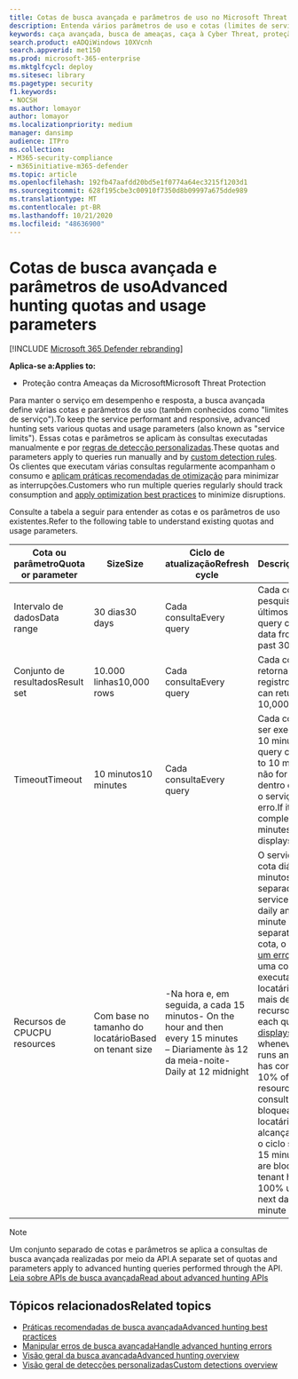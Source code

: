 ```yaml
---
title: Cotas de busca avançada e parâmetros de uso no Microsoft Threat Protection
description: Entenda vários parâmetros de uso e cotas (limites de serviço) que mantêm o serviço de busca avançada responsivo
keywords: caça avançada, busca de ameaças, caça à Cyber Threat, proteção de ameaças da Microsoft, Microsoft 365, MTP, M365, Search, Query, telemetria, Schema, Kusto, limite de CPU, limite de consulta, recursos, resultados máximos, cota, parâmetros, alocação
search.product: eADQiWindows 10XVcnh
search.appverid: met150
ms.prod: microsoft-365-enterprise
ms.mktglfcycl: deploy
ms.sitesec: library
ms.pagetype: security
f1.keywords:
- NOCSH
ms.author: lomayor
author: lomayor
ms.localizationpriority: medium
manager: dansimp
audience: ITPro
ms.collection:
- M365-security-compliance
- m365initiative-m365-defender
ms.topic: article
ms.openlocfilehash: 192fb47aafdd20bd5e1f0774a64ec3215f1203d1
ms.sourcegitcommit: 628f195cbe3c00910f7350d8b09997a675dde989
ms.translationtype: MT
ms.contentlocale: pt-BR
ms.lasthandoff: 10/21/2020
ms.locfileid: "48636900"
---
```

# <a name="advanced-hunting-quotas-and-usage-parameters"></a><span data-ttu-id="1fb26-104">Cotas de busca avançada e parâmetros de uso</span><span class="sxs-lookup"><span data-stu-id="1fb26-104">Advanced hunting quotas and usage parameters</span></span>

[!INCLUDE [Microsoft 365 Defender rebranding](../includes/microsoft-defender.md)]


<span data-ttu-id="1fb26-105">**Aplica-se a:**</span><span class="sxs-lookup"><span data-stu-id="1fb26-105">**Applies to:**</span></span>
- <span data-ttu-id="1fb26-106">Proteção contra Ameaças da Microsoft</span><span class="sxs-lookup"><span data-stu-id="1fb26-106">Microsoft Threat Protection</span></span>

<span data-ttu-id="1fb26-107">Para manter o serviço em desempenho e resposta, a busca avançada define várias cotas e parâmetros de uso (também conhecidos como "limites de serviço").</span><span class="sxs-lookup"><span data-stu-id="1fb26-107">To keep the service performant and responsive, advanced hunting sets various quotas and usage parameters (also known as "service limits").</span></span> <span data-ttu-id="1fb26-108">Essas cotas e parâmetros se aplicam às consultas executadas manualmente e por [regras de detecção personalizadas](custom-detection-rules.md).</span><span class="sxs-lookup"><span data-stu-id="1fb26-108">These quotas and parameters apply to queries run manually and by [custom detection rules](custom-detection-rules.md).</span></span> <span data-ttu-id="1fb26-109">Os clientes que executam várias consultas regularmente acompanham o consumo e [aplicam práticas recomendadas de otimização](advanced-hunting-best-practices.md) para minimizar as interrupções.</span><span class="sxs-lookup"><span data-stu-id="1fb26-109">Customers who run multiple queries regularly should track consumption and [apply optimization best practices](advanced-hunting-best-practices.md) to minimize disruptions.</span></span>

<span data-ttu-id="1fb26-110">Consulte a tabela a seguir para entender as cotas e os parâmetros de uso existentes.</span><span class="sxs-lookup"><span data-stu-id="1fb26-110">Refer to the following table to understand existing quotas and usage parameters.</span></span>

| <span data-ttu-id="1fb26-111">Cota ou parâmetro</span><span class="sxs-lookup"><span data-stu-id="1fb26-111">Quota or parameter</span></span> | <span data-ttu-id="1fb26-112">Size</span><span class="sxs-lookup"><span data-stu-id="1fb26-112">Size</span></span> | <span data-ttu-id="1fb26-113">Ciclo de atualização</span><span class="sxs-lookup"><span data-stu-id="1fb26-113">Refresh cycle</span></span> | <span data-ttu-id="1fb26-114">Descrição</span><span class="sxs-lookup"><span data-stu-id="1fb26-114">Description</span></span> |
|--|--|--|--|
| <span data-ttu-id="1fb26-115">Intervalo de dados</span><span class="sxs-lookup"><span data-stu-id="1fb26-115">Data range</span></span> | <span data-ttu-id="1fb26-116">30 dias</span><span class="sxs-lookup"><span data-stu-id="1fb26-116">30 days</span></span> | <span data-ttu-id="1fb26-117">Cada consulta</span><span class="sxs-lookup"><span data-stu-id="1fb26-117">Every query</span></span> | <span data-ttu-id="1fb26-118">Cada consulta pode pesquisar dados dos últimos 30 dias.</span><span class="sxs-lookup"><span data-stu-id="1fb26-118">Each query can look up data from up to the past 30 days.</span></span> |
| <span data-ttu-id="1fb26-119">Conjunto de resultados</span><span class="sxs-lookup"><span data-stu-id="1fb26-119">Result set</span></span> | <span data-ttu-id="1fb26-120">10.000 linhas</span><span class="sxs-lookup"><span data-stu-id="1fb26-120">10,000 rows</span></span> | <span data-ttu-id="1fb26-121">Cada consulta</span><span class="sxs-lookup"><span data-stu-id="1fb26-121">Every query</span></span> | <span data-ttu-id="1fb26-122">Cada consulta pode retornar até 10.000 registros.</span><span class="sxs-lookup"><span data-stu-id="1fb26-122">Each query can return up to 10,000 records.</span></span> |
| <span data-ttu-id="1fb26-123">Timeout</span><span class="sxs-lookup"><span data-stu-id="1fb26-123">Timeout</span></span> | <span data-ttu-id="1fb26-124">10 minutos</span><span class="sxs-lookup"><span data-stu-id="1fb26-124">10 minutes</span></span> | <span data-ttu-id="1fb26-125">Cada consulta</span><span class="sxs-lookup"><span data-stu-id="1fb26-125">Every query</span></span> | <span data-ttu-id="1fb26-126">Cada consulta pode ser executada por até 10 minutos.</span><span class="sxs-lookup"><span data-stu-id="1fb26-126">Each query can run for up to 10 minutes.</span></span> <span data-ttu-id="1fb26-127">Se ele não for concluído dentro de 10 minutos, o serviço exibirá um erro.</span><span class="sxs-lookup"><span data-stu-id="1fb26-127">If it does not complete within 10 minutes, the service displays an error.</span></span>
| <span data-ttu-id="1fb26-128">Recursos de CPU</span><span class="sxs-lookup"><span data-stu-id="1fb26-128">CPU resources</span></span> | <span data-ttu-id="1fb26-129">Com base no tamanho do locatário</span><span class="sxs-lookup"><span data-stu-id="1fb26-129">Based on tenant size</span></span> | <span data-ttu-id="1fb26-130">-Na hora e, em seguida, a cada 15 minutos</span><span class="sxs-lookup"><span data-stu-id="1fb26-130">- On the hour and then every 15 minutes</span></span><br><span data-ttu-id="1fb26-131">– Diariamente às 12 da meia-noite</span><span class="sxs-lookup"><span data-stu-id="1fb26-131">- Daily at 12 midnight</span></span> | <span data-ttu-id="1fb26-132">O serviço impõe a cota diária e de 15 minutos separadamente.</span><span class="sxs-lookup"><span data-stu-id="1fb26-132">The service enforces the daily and the 15-minute quota separately.</span></span> <span data-ttu-id="1fb26-133">Para cada cota, o [portal exibe um erro](advanced-hunting-errors.md) sempre que uma consulta é executada e o locatário consome mais de 10% dos recursos alocados.</span><span class="sxs-lookup"><span data-stu-id="1fb26-133">For each quota, the [portal displays an error](advanced-hunting-errors.md) whenever a query runs and the tenant has consumed over 10% of allocated resources.</span></span> <span data-ttu-id="1fb26-134">As consultas são bloqueadas se o locatário tiver alcançado 100% até o ciclo seguinte ou de 15 minutos.</span><span class="sxs-lookup"><span data-stu-id="1fb26-134">Queries are blocked if the tenant has reached 100% until after the next daily or 15-minute cycle.</span></span> |

>[!NOTE] 
><span data-ttu-id="1fb26-135">Um conjunto separado de cotas e parâmetros se aplica a consultas de busca avançada realizadas por meio da API.</span><span class="sxs-lookup"><span data-stu-id="1fb26-135">A separate set of quotas and parameters apply to advanced hunting queries performed through the API.</span></span> [<span data-ttu-id="1fb26-136">Leia sobre APIs de busca avançada</span><span class="sxs-lookup"><span data-stu-id="1fb26-136">Read about advanced hunting APIs</span></span>](https://docs.microsoft.com/microsoft-365/security/mtp/api-advanced-hunting)

## <a name="related-topics"></a><span data-ttu-id="1fb26-137">Tópicos relacionados</span><span class="sxs-lookup"><span data-stu-id="1fb26-137">Related topics</span></span>

- [<span data-ttu-id="1fb26-138">Práticas recomendadas de busca avançada</span><span class="sxs-lookup"><span data-stu-id="1fb26-138">Advanced hunting best practices</span></span>](advanced-hunting-best-practices.md)
- [<span data-ttu-id="1fb26-139">Manipular erros de busca avançada</span><span class="sxs-lookup"><span data-stu-id="1fb26-139">Handle advanced hunting errors</span></span>](advanced-hunting-errors.md)
- [<span data-ttu-id="1fb26-140">Visão geral da busca avançada</span><span class="sxs-lookup"><span data-stu-id="1fb26-140">Advanced hunting overview</span></span>](advanced-hunting-overview.md)
- [<span data-ttu-id="1fb26-141">Visão geral de detecções personalizadas</span><span class="sxs-lookup"><span data-stu-id="1fb26-141">Custom detections overview</span></span>](custom-detections-overview.md)